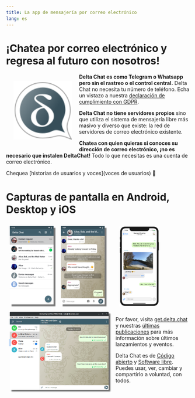 ```yaml
---
title: La app de mensajería por correo electrónico
lang: es
---
```


# ¡Chatea por correo electrónico y regresa al futuro con nosotros!

<img src="../assets/logos/delta-chat.svg" width="160" style="float: left; margin: 20px;" />

**Delta Chat es como Telegram o Whatsapp pero sin el rastreo o el control central.**
Delta Chat no necesita tu número de teléfono. Echa un vistazo a nuestra [declaración de cumplimiento con GDPR](gdpr).

**Delta Chat no tiene servidores propios** sino que utiliza el sistema de mensajería libre más masivo y diverso que existe: la red de servidores de correo electrónico existente.

**Chatea con quien quieras si conoces su dirección de correo electrónico, ¡no es necesario que instalen DeltaChat!**
Todo lo que necesitas es una cuenta de correo electrónico.

Chequea [historias de usuarios y voces](voces de usuarios) 📣


# Capturas de pantalla en Android, Desktop y iOS

<img src="../assets/blog/screenshots/2019-12-17-delta-chat-google-play-release-chat-list-light.png" width="120" 
style="float: left; margin: 10px;display: block;box-shadow: 5px 5px 2px #777;" />
<img src="../assets/blog/screenshots/2019-12-17-delta-chat-google-play-release-group-light.png" width="120" 
style="float: left; margin: 10px;display: block;box-shadow: 5px 5px 2px #777;" />

<img src="../assets/blog/desktop-screenshot.png" width="280" style="float:left; margin: 10px" />

<img src="../assets/blog/screenshots/2020-01-09-delta-chat-iOS-weekend-group-chat.png" width="110" style="margin: 10px" />

Por favor, visita [get.delta.chat](https://get.delta.chat) y nuestras [últimas publicaciones](blog)
para más información sobre últimos lanzamientos y eventos.

Delta Chat es de [Código abierto](https://es.wikipedia.org/wiki/C%C3%B3digo_abierto)
y  [Software libre](https://es.wikipedia.org/wiki/Software_libre). Puedes usar,
ver, cambiar y compartirlo a voluntad, con todos.
